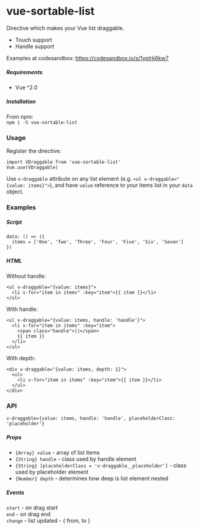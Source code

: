 # vue-sortable-list
Directive which makes your Vue list draggable.
- Touch support
- Handle support  

Examples at codesandbox: https://codesandbox.io/s/1yplrk6kw7
##### Requirements
- Vue ^2.0

##### Installation

From npm:  
`npm i -S vue-sortable-list`


### Usage


Register the directive:  

```
import VDraggable from 'vue-sortable-list'
Vue.use(VDraggable)
```

Use `v-draggable` attribute on any list element (e.g. `<ul v-draggable="{value: items}">`), 
and have `value` reference to your items list in your `data` object.


### Examples

##### Script
```
data: () => ({
  items = ['One', 'Two', 'Three', 'Four', 'Five', 'Six', 'Seven']
})
```
##### HTML
Without handle:  

```
<ul v-draggable="{value: items}">
  <li v-for="item in items" :key="item">{{ item }}</li>
</ul>
```

With handle:  
```
<ul v-draggable="{value: items, handle: 'handle'}">
  <li v-for="item in items" :key="item">
    <span class="handle">||</span>
    {{ item }}
  </li>
</ul>
```

With depth:  
```
<div v-draggable="{value: items, depth: 1}">
  <ul>
    <li v-for="item in items" :key="item">{{ item }}</li>
  </ul>
</div>
```


### API

`v-draggable={value: items, handle: 'handle', placeholderClass: 'placeholder'}`  

##### Props  
- `{Array} value` - array of list items
- `{String} handle` - class used by handle element
- `{String} [placeholderClass = 'v-draggable__placeholder']` - class used by placeholder element
- `{Number} depth` - determines how deep is list element nested

##### Events  
`start` - on drag start  
`end` - on drag end  
`change` - list updated - { from, to }
